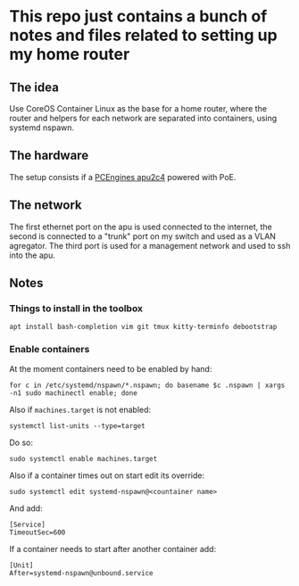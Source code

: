 # This repo just contains a bunch of notes and files related to setting up my home router

## The idea

Use CoreOS Container Linux as the base for a home router, where the router and
helpers for each network are separated into containers, using systemd nspawn.

## The hardware

The setup consists if a [PCEngines apu2c4](https://pcengines.ch/apu2d4.htm)
powered with PoE.

## The network

The first ethernet port on the apu is used connected to the internet, the
second is connected to a "trunk" port on my switch and used as a VLAN
agregator. The third port is used for a management network and used to
ssh into the apu.

## Notes

### Things to install in the **toolbox**

    apt install bash-completion vim git tmux kitty-terminfo debootstrap

### Enable containers

At the moment containers need to be enabled by hand:

    for c in /etc/systemd/nspawn/*.nspawn; do basename $c .nspawn | xargs -n1 sudo machinectl enable; done

Also if `machines.target` is not enabled:

    systemctl list-units --type=target

Do so:

    sudo systemctl enable machines.target

Also if a container times out on start edit its override:

    sudo systemctl edit systemd-nspawn@<countainer name>

And add:

    [Service]
    TimeoutSec=600

If a container needs to start after another container add:

    [Unit]
    After=systemd-nspawn@unbound.service

